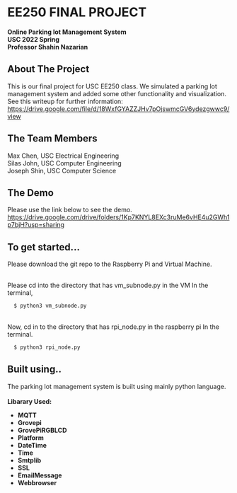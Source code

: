 # EE250 FINAL PROJECT
<b>Online Parking lot Management System</b>
<br><b>USC 2022 Spring</b>
<br><b> Professor Shahin Nazarian</b> 

<!-- ABOUT THE PROJECT -->
## About The Project
This is our final project for USC EE250 class. We simulated a parking lot management system and added some other functionality and visualization. See this writeup for further information: https://drive.google.com/file/d/18WxfGYAZZJHv7pOjswmcGV6ydezgwwc9/view

## The Team Members
Max Chen, USC Electrical Engineering
<br>Silas John, USC Computer Engineering
<br>Joseph Shin, USC Computer Science

## The Demo

Please use the link below to see the demo.
<br>https://drive.google.com/drive/folders/1Kp7KNYL8EXc3ruMe6vHE4u2GWh1p7bjH?usp=sharing
  
## To get started...
  
Please download the git repo to the Raspberry Pi and Virtual Machine.

<br> Please cd into the directory that has vm_subnode.py in the VM
In the terminal,
```sh
  $ python3 vm_subnode.py
```
<br> Now, cd in to the directory that has rpi_node.py in the raspberry pi
In the terminal.
```sh
  $ python3 rpi_node.py
```

  
 ## Built using..
  
 The parking lot management system is built using mainly python language.
  <br>
  <br><b> Libarary Used: </b>
  <br>
  * <b> MQTT</b>
      <br>
  * <b>Grovepi</b></font>
      <br>
  * <b>GrovePiRGBLCD</b></font>
        <br>
  * <b>Platform</b></font>
          <br>
  * <b>DateTime</b></font>
            <br>
  * <b>Time</b></font>
              <br>
  * <b>Smtplib</b></font>
             <br>
  * <b>SSL</b></font>
                  <br>
  * <b>EmailMessage</b></font>
                    <br>
  * <b>Webbrowser</b></font>
